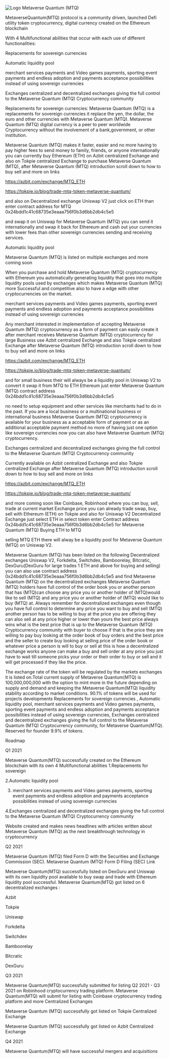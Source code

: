 ![Logo Metaverse Quantum (MTQ)](https://user-images.githubusercontent.com/84361151/125014046-cb0b7380-e021-11eb-874c-93d519b420dd.png)

<!---
MetaverseQuantum/MetaverseQuantum is a ✨ special ✨ repository because its `README.md` (this file) appears on your GitHub profile.
You can click the Preview link to take a look at your changes.
--->MetaverseQuantum(MTQ) protocol is a community driven, launched Defi utility token cryptocurrency, digital currency created on the Ethereum blockchain 

With 4 Multifunctional abilities that occur with each use of different functionalities:

 

Replacements for sovereign currencies

 

Automatic liquidity pool

 

merchant services payments and Video games payments, sporting event payments and endless adoption and payments acceptance possibilities instead of using sovereign currencies

 

Exchanges centralized and decentralized exchanges giving the full control to the Metaverse Quantum (MTQ) Cryptocurrency community

 

Replacements for sovereign currencies: Metaverse Quantum (MTQ) is a replacements for sovereign currencies it replace the yen, the dollar, the euro and other currencies with Metaverse Quantum (MTQ). Metaverse Quantum (MTQ) digital currency is a peer to peer worldwide Cryptocurrency without the involvement of a bank,government, or other institution. 

Metaverse Quantum (MTQ) makes it faster, easier and no more having to pay higher fees to send money to family, friends, or anyone internationally you can currently buy Ethereum (ETH) on Azbit centralized Exchange and also on  Tokpie centralized Exchange to purchase Metaverse Quantum (MTQ), after Metaverse Quantum (MTQ) introduction scroll down to how to buy sell and more on links



  https://azbit.com/exchange/MTQ_ETH



 https://tokpie.io/blog/trade-mtq-token-metaverse-quantum/ 



 and also on Decentralized exchange Uniswap V2 just click on ETH than enter contract address for MTQ 0x24bdd1c41c68735e3eaaa756f0b3d6bb2db4c5e5 

and swap it on Uniswap for Metaverse Quantum (MTQ) you can send it internationally and swap it back for Ethereum and cash out your currencies with lower fees than other sovereign currencies sending and receiving services.

 

Automatic liquidity pool

Metaverse Quantum (MTQ) is listed on multiple exchanges and more coming soon

When you purchase and hold Metaverse Quantum (MTQ) cryptocurrency with Ethereum you automatically generating liquidity that goes into multiple liquidity pools used by exchanges which makes Metaverse Quantum (MTQ) more Successful and competitive also to have a edge with other cryptocurrencies on the market.

 

merchant services payments and Video games payments, sporting event payments and endless adoption and payments acceptance possibilities instead of using sovereign currencies

Any merchant interested in implementation of accepting Metaverse Quantum (MTQ) cryptocurrency as a form of payment can easily create it after merchant receives Metaverse Quantum (MTQ) cryptocurrency for large Business use Azbit centralized Exchange and also  Tokpie centralized Exchange after Metaverse Quantum (MTQ) introduction scroll down to how to buy sell and more on links



 https://azbit.com/exchange/MTQ_ETH



 https://tokpie.io/blog/trade-mtq-token-metaverse-quantum/



 and for small business their will always be a liquidity pool in Uniswap V2 to convert it swap it from MTQ to ETH Ethereum just enter Metaverse Quantum (MTQ) contract address 0x24bdd1c41c68735e3eaaa756f0b3d6bb2db4c5e5  

no need to setup equipment and other services like merchants had to do in the past. If you are a local business or a multinational business or international business Metaverse Quantum (MTQ) cryptocurrency is available for your business as a acceptable form of payment or as an additional acceptable payment method no more of having just one option like sovereign currencies now you can also have Metaverse Quantum (MTQ) cryptocurrency.

 

Exchanges centralized and decentralized exchanges giving the full control to the Metaverse Quantum (MTQ) Cryptocurrency community 

Currently available on Azbit centralized Exchange and also Tokpie centralized Exchange after Metaverse Quantum (MTQ) introduction scroll down to how to buy sell and more on links



 https://azbit.com/exchange/MTQ_ETH



 https://tokpie.io/blog/trade-mtq-token-metaverse-quantum/ 



 and more coming soon like Coinbase, Robinhood where you can buy, sell, trade at current market Exchange price you can already trade swap, buy, sell with Ethereum (ETH) on Tokpie and also for Uniswap V2 Decentralized Exchange just select ETH in select token enter Contract address 0x24bdd1c41c68735e3eaaa756f0b3d6bb2db4c5e5 for Metaverse Quantum (MTQ)  Buying ETH to MTQ 

selling MTQ ETH there will alway be a liquidity pool for Metaverse Quantum (MTQ) on Uniswap V2.

Metaverse Quantum (MTQ) has been listed on the following Decentralized exchanges Uniswap V2, Forkdelta, Switchdex, Bamboorelay, Bitcratic, DexGuru(DexGuru for large trades 1 ETH and above for buying and selling) you can also use contract address 0x24bdd1c41c68735e3eaaa756f0b3d6bb2db4c5e5 and find Metaverse Quantum (MTQ) on the decentralized exchanges Metaverse Quantum (MTQ) holders have full control of the order book you or another person that has (MTQ)can choose any price you or another holder of (MTQ)would like to sell (MTQ) and any price you or another holder of (MTQ) would like to buy (MTQ) at. Always remember for decentralized exchanges even though you have full control to determine any price you want to buy and sell (MTQ) another person has to be willing to buy at the price you are offering they can also sell at any price higher or lower than yours the best price always wins what is the best price that is up to the Metaverse Quantum (MTQ) Cryptocurrency community with buyer to choose if that is the price they are willing to pay buy looking at the order book of buy orders and the best price and the seller to create buy looking at selling price of the order book or whatever price a person is will to buy or sell at this is how a decentralized exchange works anyone can make a buy and sell order at any price you just have to wait till someone picks your order or their order to buy or sell and it will get processed if they like the price.

 

The exchange rate of the token will be regulated by the markets exchanges it is listed on.Total current supply of Metaverse Quantum(MTQ) is 100,000,000,000 with the option to mint more in the future depending on supply and demand and keeping the Metaverse Quantum(MTQ) liquidity stability according to market conditions. 90.1% of tokens will be used for projects developments Replacements for sovereign currencies , Automatic liquidity pool, merchant services payments and Video games payments, sporting event payments and endless adoption and payments acceptance possibilities instead of using sovereign currencies, Exchanges centralized and decentralized exchanges giving the full control to the Metaverse Quantum (MTQ) Cryptocurrency community, for Metaverse Quantum(MTQ). Reserved for founder 9.9% of tokens. 





Roadmap

 

Q1 2021

Metaverse Quantum(MTQ) successfully created on the Ethereum blockchain with its own 4 Multifunctional abilities 1.Replacements for sovereign 

2.Automatic liquidity pool

3. merchant services payments and Video games payments, sporting event payments and endless adoption and payments acceptance possibilities instead of using sovereign currencies

4.Exchanges centralized and decentralized exchanges giving the full control to the Metaverse Quantum (MTQ) Cryptocurrency community 

Website created and makes news headlines with articles written about Metaverse Quantum (MTQ) as the next breakthrough technology in cryptocurrency 

 

Q2 2021

Metaverse Quantum (MTQ) filed Form D with the Securities and Exchange Commission (SEC). Metaverse Quantum (MTQ) Form D Filing (SEC) Link 

Metaverse Quantum(MTQ) successfully listed on DexGuru and Uniswap with its own liquidity pool available to buy swap and trade with Ethereum liquidity pool successful. Metaverse Quantum(MTQ) got listed on 6 decentralized exchanges :



Azbit

Tokpie

Uniswap                                                              

Forkdelta

Switchdex

Bamboorelay

Bitcratic

DexGuru

 

Q3 2021

Metaverse Quantum(MTQ) successfully submitted for listing Q2 2021 - Q3 2021 on Robinhood cryptocurrency trading platform. Metaverse Quantum(MTQ) will submit for listing with Coinbase cryptocurrency trading platform and more Centralized Exchanges 

Metaverse Quantum (MTQ) successfully got listed on Tokpie Centralized Exchange

Metaverse Quantum (MTQ) successfully got listed on Azbit Centralized Exchange

 

Q4 2021

Metaverse Quantum(MTQ) will have successful mergers and acquisitions 

